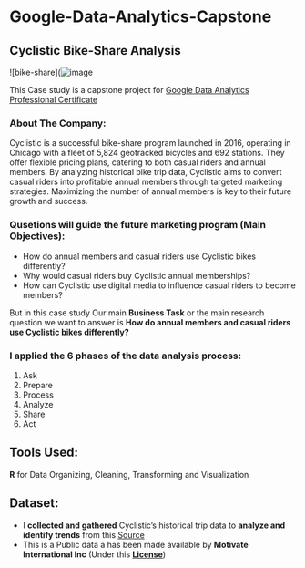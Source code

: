 # Google-Data-Analytics-Capstone
## Cyclistic Bike-Share Analysis
![bike-share](![image](https://github.com/ORABI2/Google-Data-Analytics-Capstone/assets/36137101/529d2414-ea10-41cb-8904-f4c0745c03ec)


This Case study is a capstone project for [Google Data Analytics Professional Certificate](https://www.coursera.org/professional-certificates/google-data-analytics)

### About The Company:
Cyclistic is a successful bike-share program launched in 2016, operating in Chicago with a fleet of 5,824 geotracked bicycles and 692 stations. They offer flexible pricing plans, catering to both casual riders and annual members. By analyzing historical bike trip data, Cyclistic aims to convert casual riders into profitable annual members through targeted marketing strategies. Maximizing the number of annual members is key to their future growth and success.


### Qusetions will guide the future marketing program (Main Objectives):
  * How do annual members and casual riders use Cyclistic bikes differently?
  * Why would casual riders buy Cyclistic annual memberships?
  * How can Cyclistic use digital media to influence casual riders to become members?

But in this case study Our main **Business Task** or the main research question we want to answer is **How do annual members and casual riders use Cyclistic bikes differently?**



### I applied the **6 phases** of the **data analysis process**:
  1. Ask
  2. Prepare
  3. Process
  4. Analyze
  5. Share
  6. Act

## Tools Used:
**R** for Data Organizing, Cleaning, Transforming and Visualization

## Dataset:
* I **collected and gathered** Cyclistic’s historical trip data to **analyze and identify trends** from this [Source](https://divvy-tripdata.s3.amazonaws.com/index.html)
* This is a Public data a has been made available by **Motivate International Inc** (Under this [**License**](https://ride.divvybikes.com/data-license-agreement))
